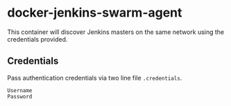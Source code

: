 # docker-jenkins-swarm-agent
This container will discover Jenkins masters on the same network
using the credentials provided.

## Credentials
Pass authentication credentials via two line file `.credentials`.
```
Username
Password
```

